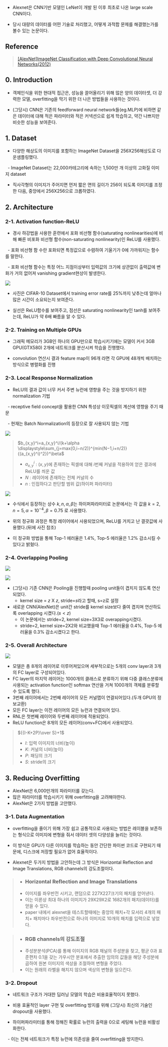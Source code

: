 - Alexnet은 CNN기반 모델인 LeNet이 개발 된 이후 최초로 나온 large scale CNN이다.

- 당시 대량의 데이터를 어떤 기술로 처리했고, 어떻게 과적합 문제를 해결했는가를 볼수 있는 논문이다.

  

## Reference

  

> [[AlexNet]ImageNet Classification with Deep Convolutional Neural Networks(2012)](https://proceedings.neurips.cc/paper_files/paper/2012/file/c399862d3b9d6b76c8436e924a68c45b-Paper.pdf)

  

## 0. Introduction

  

- 객체인식을 위한 현대적 접근은, 성능을 끌어올리기 위해 많은 양의 데이터셋, 더 강력한 모델, overfitting을 막기 위한 더 나은 방법들을 사용하는 것이다.

- (그당시) CNN은 기존의 feedforward neural network들(eg.MLP)에 비하면 같은 데이터에 대해 적은 파라미터와 적은 커넥션으로 쉽게 학습하고, 약간 나쁘지만 비슷한 성능을 보여준다.

  

## 1. Dataset

  

- 다양한 해상도의 이미지를 포함하는 ImageNet Dataset을 256X256해상도로 다운샘플링했다.

  - ImageNet Dataset는 22,000카테고리에 속하는 1,500만 개 이상의 고화질 이미지 dataset

- 직사각형의 이미지가 주어지면 먼저 짧은 면의 길이가 256이 되도록 이미지를 조정한 다음, 중앙에서 256X256으로 크롭하였다.

  

## 2. Architecture

  

### 2-1. Activation function-ReLU

  

- 경사 하강법을 사용한 훈련에서 포화 비선형 함수(saturating nonlinearities)에 비해 빠른 비포화 비선형 함수(non-saturating nonlinearity)인 ReLU를 사용했다.

  

  - 포화 비선형 함 수란 포화되면 특정값으로 수렴하여 기울기가 0에 가까워지는 함수를 말한다.

  - 포화 비선형 함수는 특정 어느 지점이상부터 입력값의 크기에 상관없이 출력값에 변화가 거의 없어져 vanishing gradient현상이 발생한다.

  

![](https://velog.velcdn.com/images/kms39273/post/9b638d17-8ee8-4903-981d-cea7c820d5dd/image.png)

  

- 사진은 CIFAR-10 Dataset에서 training error rate를 25%까지 낮추는데 얼마나 많은 시간이 소요되는지 보여준다.

- 실선은 ReLU함수를 보여주고, 점선은 saturating nonlinearity인 tanh를 보여주는데, ReLU가 약 6배 빠름을 알 수 있다.

  

### 2-2. Training on Multiple GPUs

  

- 그래픽 메모리가 3GB인 하나의 GPU만으로 학습시키기에는 모델이 커서 3GB GPU(GTX580) 2개에 네트워크를 분산시켜 학습을 진행했다.

- convolution 연산시 결과 feature map이 96개 라면 각 GPU에 48개씩 배치하는 방식으로 병렬화를 진행

  

### 2-3. Local Response Normalization

  

- ReLU의 결과 값이 너무 커서 주변 뉴런에 영향을 주는 것을 방지하기 위한 normalization 기법

  

  - receptive field concept을 활용한 CNN 특성상 이웃픽셀의 계산에 영향을 주기 때문

  - 현재는 Batch Normalization의 등장으로 잘 사용되지 않는 기법

  

![](https://velog.velcdn.com/images/kms39273/post/e71c401a-56e0-4509-a64d-a75bd5ac607b/image.png)

  

> $b_{x,y}^i=a_{x,y}^i/(k+\alpha \displaystyle\sum_{j=max(0,i−n/2)}^{min(N−1,i+n/2)}{(a_{x,y}^i)^2})^\beta$
>
> - $a_{x,y}^i$ : $(x,y)$에 존재하는 픽셀에 대해 $i$번째 커널을 적용하여 얻은 결과에 ReLU를 씌운 값
> - $N$ : 레이어에 존재하는 전체 커널의 수
> - $n$ : 인접하다고 판단할 범위 값(하이퍼 파라미터)

  

![](https://velog.velcdn.com/images/kms39273/post/f21ee2cb-e84d-4b04-8635-c9d7cf93d67f/image.png)

  

- 수식에서 등장하는 상수 $k,n,\alpha,\beta$는 하이퍼파라미터로 논문에서는 각 값을 $k=2 , n=5 , \alpha=10 ^{−4} , \beta=0.75$ 로 사용했다.

- 위의 정규화 과정은 특정 레이어에서 사용되었으며, ReLU를 거치고 난 결괏값에 사용했다.(뒤에 사진 참조)

- 이 정규화 방법을 통해 Top-1 에러율은 1.4%, Top-5 에러율은 1.2% 감소시킬 수 있다고 밝혔다.

  

### 2-4. Overlapping Pooling

  

![](https://velog.velcdn.com/images/kms39273/post/61228094-240c-4109-a46f-347c85ecbb90/image.png)

![](https://velog.velcdn.com/images/kms39273/post/445a7d5c-03f0-49de-b298-63640950bdd4/image.png)

  

- (그당시) 기존 CNN은 Pooling을 진행할때 pooling unit들이 겹치지 않도록 연산되었다.
	 - kernel size = $z$ X $z$, stride=$s$라고 할때, s=z로 설정
- 새로운 CNN(AlexNet)은 unit간 stride를 kernel size보다 줄여 겹치며 연산하도록 overlapping 시켰다.($s<z$)
	- 이 논문에서는 stride=2, kernel size=3X3로 overapping시켰다.
	- stride=2, kernel size=2X2와 비교했을때 Top-1 에러율을 0.4%, Top-5 에러율을 0.3% 감소시켰다고 한다.

  

### 2-5. Overall Architecture

  

![](https://velog.velcdn.com/images/kms39273/post/86e0f7c8-c2b9-41b0-9bbe-bc19e56d9990/image.png)

  

- 모델은 총 8개의 레이어로 이루어져있으며 세부적으로는 5개의 conv layer과 3개의 FC layer로 구성되어있다.
- FC layer의 마지막 레이어는 1000개의 클래스로 분류하기 위해 다중 클래스분류에 사용되는 activation function인 softmax 연산을 거쳐 1000개의 객체를 분류할 수 있도록 했다.
- 3번째 레이어에서는 2번째 레이어의 모든 커널맵이 연결되어있다.(두개 GPU의 정보교환)
- 모든 FC layer는 이전 레이어의 모든 뉴런과 연결되어 있다.
- RNL은 첫번째 레이어와 두번째 레이어에 적용되었다.
- ReLU function은 8개의 모든 레이어(conv+FC)에서 사용되었다.

  

> ${{I-K+2P}\over S}+1$
>
> - $I$: 입력 이미지의 너비(높이)
> - $K$: 커널의 너비(높이)
> - $P$: 패딩의 크기
> - $S$: stride의 크기

  

## 3. Reducing Overfitting

  

- AlexNet은 6,000만개의 파라미터를 갖는다.
- 많은 파라미터를 학습시키기 위해 overfitting을 고려해야한다.
- AlexNet은 2가지 방법을 고안했다.

  

### 3-1. Data Augmentation

  

- overfitting을 줄이기 위해 가장 쉽고 공통적으로 사용되는 방법은 레이블을 보존하는 형식으로 이미지에 변형을 줘서 데이터 셋의 다양성을 늘리는 것이다.

- 이 방식은 GPU가 다른 이미지를 학습하는 동안 간단한 파이썬 코드로 구현되기 때문에, 디스크에 저장할 필요가 없어 효율적이다.

- Alexnet은 두가지 방법을 고안하는데 그 방식은 Horizontal Reflection and Image Translations, RGB channels의 강도조절이다.

  

> - ### Horizontal Reflection and Image Translations
> - 이미지를 좌우반전 시키고, 랜덤으로 227X227크기의 패치를 얻어낸다.
> - 이는 이론상 최대 하나의 이미지가 29X29X2로 1682개의 패치(데이터)를 얻을 수 있다.
> - paper 내에서 alexnet을 테스트할때에는 중앙의 패치+각 모서리 4개의 패치+ 패치마다 좌우반전으로 하나의 이미지로 10개의 패치를 입력으로 넣었다.

  

> - ### RGB channels의 강도조절
> - 주성분분석(PCA)를 통해 이미지의 RGB 채널의 주성분을 찾고, 평균 0과 표준편차 0.1을 갖는 가우시안 분포에서 추출한 임의의 값들을 해당 주성분에 곱하여 원본 이미지의 색상을 조절하여 변형을 주었다.
> - 이는 원래의 라벨을 해치지 않으며 색상의 변형을 일으킨다.

  

### 3-2. Dropout

  

- 네트워크 구조가 거대한 딥러닝 모델의 학습은 비용효율적이지 못했다.

- 비용 효율적인 layer 구현 및 overfitting 방지를 위해 (그당시) 최신의 기술인 dropout을 사용했다.

- 하이퍼파라미터를 통해 정해진 확률로 뉴런의 출력을 0으로 세팅해 뉴런을 비활성화한다.

  - 이는 전체 네트워크가 특정 뉴런에 의존성을 줄여 overfitting을 방지한다.
